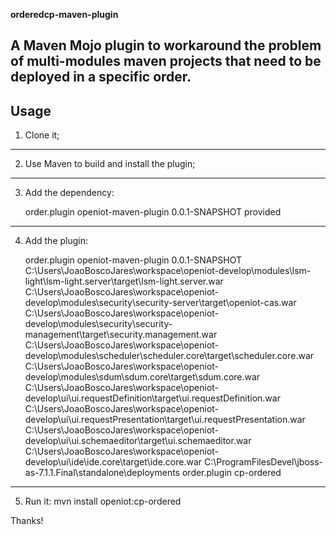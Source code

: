 **orderedcp-maven-plugin**

A Maven Mojo plugin to workaround the problem of multi-modules maven projects that need to be deployed in a specific order.
----------

**Usage**
----------
1) Clone it;

---
2) Use Maven to build and install the plugin;

---
3) Add	the dependency:

    <dependency>
    		<groupId>order.plugin</groupId>
    		<artifactId>openiot-maven-plugin</artifactId>
    		<version>0.0.1-SNAPSHOT</version>
    		<scope>provided</scope>
    </dependency>

---
4) Add the plugin:


    <plugin>
    <groupId>order.plugin</groupId>
    <artifactId>openiot-maven-plugin</artifactId>
    <version>0.0.1-SNAPSHOT</version>
    <configuration>
    <orderedSourceFiles>
    <param>C:\Users\JoaoBoscoJares\workspace\openiot-develop\modules\lsm-light\lsm-light.server\target\lsm-light.server.war</param>
    <param>C:\Users\JoaoBoscoJares\workspace\openiot-develop\modules\security\security-server\target\openiot-cas.war</param>
    <param>C:\Users\JoaoBoscoJares\workspace\openiot-develop\modules\security\security-management\target\security.management.war</param>
    <param>C:\Users\JoaoBoscoJares\workspace\openiot-develop\modules\scheduler\scheduler.core\target\scheduler.core.war</param>
    <param>C:\Users\JoaoBoscoJares\workspace\openiot-develop\modules\sdum\sdum.core\target\sdum.core.war</param>
    <param>C:\Users\JoaoBoscoJares\workspace\openiot-develop\ui\ui.requestDefinition\target\ui.requestDefinition.war</param>
    <param>C:\Users\JoaoBoscoJares\workspace\openiot-develop\ui\ui.requestPresentation\target\ui.requestPresentation.war</param>
    <param>C:\Users\JoaoBoscoJares\workspace\openiot-develop\ui\ui.schemaeditor\target\ui.schemaeditor.war</param>
    <param>C:\Users\JoaoBoscoJares\workspace\openiot-develop\ui\ide\ide.core\target\ide.core.war</param>
    </orderedSourceFiles>
    <targetDir>C:\ProgramFilesDevel\jboss-as-7.1.1.Final\standalone\deployments</targetDir>
    </configuration>
    <executions>
    <execution>
    <id>order.plugin</id>
    <goals>
    <goal>cp-ordered</goal>
    </goals>
    </execution>
    </executions>
    </plugin>

---		
5) Run it:  mvn install openiot:cp-ordered
	


Thanks!
